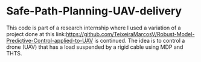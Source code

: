 # Safe-Path-Planning-UAV-delivery
This code is part of a research internship where I used a variation of a project done at this link:https://github.com/TeixeiraMarcosV/Robust-Model-Predictive-Control-applied-to-UAV is continued. The idea is to control a drone (UAV) that has a load suspended by a rigid cable using MDP and THTS.
